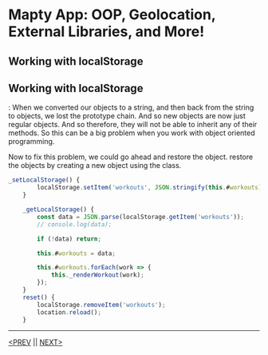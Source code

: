 # Mapty App: OOP, Geolocation, External Libraries, and More!

## Working with localStorage

## Working with localStorage

: When we converted our objects to a string, and then back from the string to objects, we lost the prototype chain. And so new objects are now just regular objects. And so therefore, they will not be able to inherit any of their methods. So this can be a big problem when you work with object oriented programming.

Now to fix this problem, we could go ahead and restore the object. restore the objects by creating a new object using the class.

```jsx
_setLocalStorage() {
        localStorage.setItem('workouts', JSON.stringify(this.#workouts));
    }

    _getLocalStorage() {
        const data = JSON.parse(localStorage.getItem('workouts'));
        // console.log(data);

        if (!data) return;

        this.#workouts = data;

        this.#workouts.forEach(work => {
            this._renderWorkout(work);
        });
    }
    reset() {
        localStorage.removeItem('workouts');
        location.reload();
    }
```

---

[<PREV](./cjs221110.md) || [NEXT>](./cjs221112.md)
